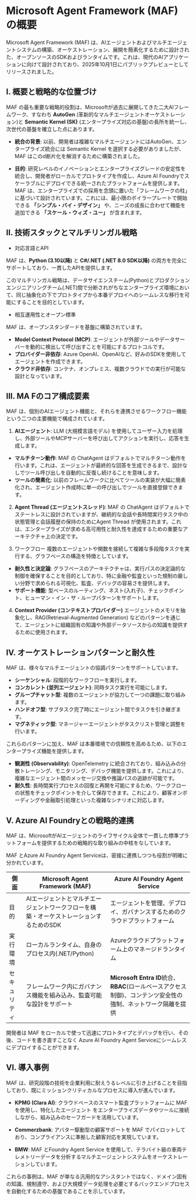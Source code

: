 # Microsoft Agent Framework (MAF) の概要

Microsoft Agent Framework (MAF) は、AIエージェントおよびマルチエージェントシステムの構築、オーケストレーション、展開を簡素化するために設計された、オープンソースのSDKおよびランタイムです。これは、現代のAIアプリケーションに向けて設計されており、2025年10月1日にパブリックプレビューとしてリリースされました。

## I. 概要と戦略的な位置づけ

MAF の最も重要な戦略的役割は、Microsoftが過去に展開してきた二大AIフレームワーク、すなわち **AutoGen** (革新的なマルチエージェントオーケストレーション)と **Semantic Kernel (SK)** (エンタープライズ対応の基盤)の長所を統一し、次世代の基盤を確立した点にあります。

- **統合の背景**: 以前、開発者は複雑なマルチエージェントにはAutoGen、エンタープライズ統合には Semantic Kernel を選択する必要がありましたが、MAF はこのd断片化を解消するために構築されました。

- **目的**: 研究レベルのイノベーションとエンタープライズグレードの安定性を統合し、開発者がローカルでプロトタイプを作成し、Azure AI Foundryでスケーラブルにデプロイできる統一されたプラットフォームを提供します。
MAF は、エンタープライズでの採用を念頭に置いた「フレームワークの柱」に基づいて設計されています。これには、最小限のボイラープレートで開始できる **「シンプル・バイ・デザイン」** や、ニーズの成長に合わせて機能を追加できる **「スケール・ウィズ・ユー」** が含まれます。

## II. 技術スタックとマルチリンガル戦略

- 対応言語とAPI

MAF は、**Python (3.10以降)** と **C#/.NET (.NET 8.0 SDK以降)** の両方を完全にサポートしており、一貫したAPIを提供します。

このマルチリンガル戦略は、データサイエンスチーム(Python)とプロダクションエンジニアリングチーム(.NET)間で分断されがちなエンタープライズ環境において、同じ抽象化の下でプロトタイプから本番デプロイへのシームレスな移行を可能にすることを目的としています。

- 相互運用性とオープン標準

MAF は、オープンスタンダードを基盤に構築されています。

- **Model Context Protocol (MCP)**: エージェントが外部ツールやデータサーバーを動的に検出して呼び出すことを可能にするプロトコルです。
- **プロバイダー非依存**: Azure OpenAI、OpenAIなど、好みのSDKを使用してエージェントを作成できます。
- **クラウド非依存**: コンテナ、オンプレミス、複数クラウドでの実行が可能な設計となっています。

## III. MA Fのコア構成要素

MAF は、個別のAIエージェント機能と、それらを連携させるワークフロー機能という二つの主要機能で構成されています。

1. **AIエージェント**: LLM (大規模言語モデル) を使用してユーザー入力を処理し、外部ツールやMCPサーバーを呼び出してアクションを実行し、応答を生成します。

- **マルチターン動作**: MAF の ChatAgent はデフォルトでマルチターン動作を行います。これは、エージェントが最終的な回答を生成できるまで、設計なしでツール呼び出しを自動的に反復し続けることを意味します。
- **ツールの簡素化**: 以前のフレームワークに比べてツールの実装が大幅に簡素化され、エージェント作成時に単一の呼び出しでツールを直接登録できます。

2. **Agent Thread (エージェントスレッド)**: MAF の ChatAgent はデフォルトでステートレスに設計されていますが、継続的な会話や長時間実行タスク中の状態管理と会話履歴の保持のためにAgent Thread が使用されます。これは、エンタープライズが求める高可用性と耐久性を達成するための重要なアーキテクチャ上の決定です。

3. ワークフロー 複数のエージェントや関数を接続して複雑な多段階タスクを実行する、グラフベースの構造を特徴としています。

- **耐久性と決定論**: グラフベースのアーキテクチャは、実行パスの決定論的な制御を確保することを目的としており、特に金融や監査といった規制の厳しい分野で求められる可視化、監査、デバッグの容易さを提供します。
- **サポート機能**: 型ベースのルーティング、ネスト(入れ子)、チェックポイント、ヒューマン・イン・ザ・ループパターンをサポートします。

4. **Context Provider (コンテキストプロバイダー)** エージェントのメモリを抽象化し、RAG(Retrieval-Augmented Generation) などのパターンを通じて、エージェントに組織固有の知識や外部データソースからの知識を提供するために使用されます。

## IV. オーケストレーションパターンと耐久性

MAF は、様々なマルチエージェントの協調パターンをサポートしています。

- **シーケンシャル**: 段階的なワークフローを実行します。
- **コンカレント (並列エージェント)**: 同時タスク実行を可能にします。
- **グループチャット型**: 複数のエージェントが協力して一つの課題に取り組みます。
- **ハンドオフ型**: サブタスク完了時にエージェント間でタスクを引き継ぎます。
- **マグネティック型**: マネージャーエージェントがタスクリスト管理と調整を行います。

これらのパターンに加え、MAF は本番環境での信頼性を高めるため、以下のエンタープライズ機能を提供します。

- **観測性 (Observability)**: OpenTelemetry に統合されており、組み込みの分散トレーシング、モニタリング、デバッグ機能を提供します。これにより、複雑なエージェント間のメッセージ交換や推論パスの追跡が可能です。
- **耐久性**: 長時間実行プロセスの回復と再開を可能にするため、ワークフローの状態をチェックポイントを介して保存できます。これにより、顧客オンボーディングや金融取引処理といった複雑なシナリオに対応します。

## V. Azure AI Foundryとの戦略的連携

MAF は、MicrosoftがAIエージェントのライフサイクル全体で一貫した標準プラットフォームを提供するための戦略的な取り組みの中核をなしています。

MAF とAzure AI Foundry Agent Serviceは、密接に連携しつつも役割が明確に分かれています。

| 側⾯ | Microsoft Agent Framework (MAF) | Azure AI Foundry Agent Service |
|------|-------------------------------|-------------------------------|
| 目的 | AIエージェントとマルチエージェントワークフローを構築・オーケストレーションするためのSDK | エージェントを管理、デプロイ、ガバナンスするためのクラウドプラットフォーム |
| 実行環境 | ローカルランタイム、自身のプロセス内(.NET/Python) | Azureクラウドプラットフォーム上のマネージドランタイム |
| セキュリティ | フレームワーク内にガバナンス機能を組み込み、監査可能な設計をサポート | **Microsoft Entra ID**統合、**RBAC**(ロールベースアクセス制御)、コンテンツ安全性の強制、ネットワーク隔離を提供 |

開発者は MAF をローカルで使って迅速にプロトタイプとデバッグを行い、その後、コードを書き直すことなく Azure AI Foundry Agent Serviceにシームレスにデプロイすることができます。

## VI. 導入事例

MAF は、研究段階の技術を企業利用に耐えうるレベルに引き上げることを目指しており、既にミッションクリティカルなプロセスに導入が進んでいます。

- **KPMG (Clara AI)**: クラウドベースのスマート監査プラットフォームに MAF を使用し、特化したエージェント
をエンタープライズデータやツールに接続しながら、組み込みのセーフガードを活用しています。

- **Commerzbank**: アバター駆動型の顧客サポートを MAF でパイロットしており、コンプライアンスに準拠した顧客対応を実現しています。

- **BMW**: MAF とFoundry Agent Service を使用して、テラバイト級の車両テレメトリーデータを分析するマルチエージェントシステムをオーケストレーションしています。

これらの事例は、MAF が単なる汎用的なアシスタントではなく、ドメイン固有の知識、規制遵守、および大規模データ処理を必要とするバックエンドプロセスを自動化するための基盤であることを示しています。

